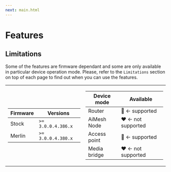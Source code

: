 ```yaml
---
next: main.html
---
```


# Features

## Limitations

Some of the features are firmware dependant and some are only available in particular device operation mode. Please, refer to the `Limitations` section on top of each page to find out when you can use the features.

<table><tr><td>

|Firmware|          Versions|
|--------|------------------|
|Stock   |`>= 3.0.0.4.386.x`|
|Merlin  |`>= 3.0.0.4.380.x`|
</td><td>

| Device mode|    Available|
|------------|-------------|
|Router      |:green_heart: <- supported|
|AiMesh Node |:heart: <- not supported  |
|Access point|:green_heart: <- supported|
|Media bridge|:heart: <- not supported  |
</td></tr></table>
